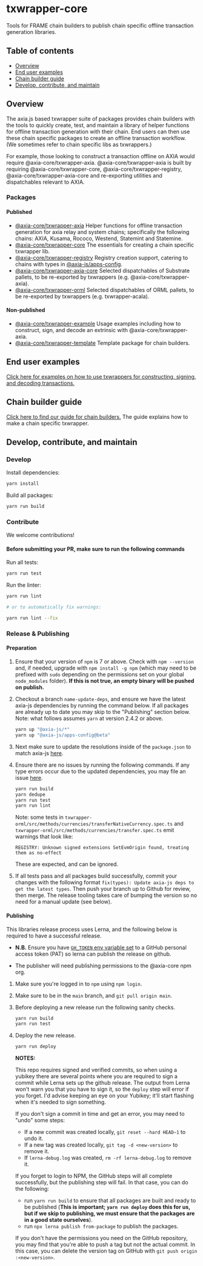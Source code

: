 # txwrapper-core

Tools for FRAME chain builders to publish chain specific offline transaction generation libraries.

## Table of contents

- [Overview](#overview)
- [End user examples](packages/txwrapper-examples/README.md)
- [Chain builder guide](CHAIN_BUILDER.md)
- [Develop, contribute, and maintain](#develop-contribute-and-maintain)

## Overview

The axia.js based txwrapper suite of packages provides chain builders with the tools to quickly create, test, and maintain a library of helper functions for offline transaction generation with their chain. End users can then use these chain specific packages to create an offline transaction workflow. (We sometimes refer to chain specific libs as txwrappers.)

For example, those looking to construct a transaction offline on AXIA would require @axia-core/txwrapper-axia. @axia-core/txwrapper-axia is built by requiring @axia-core/txwrapper-core, @axia-core/txwrapper-registry, @axia-core/txwrapper-axia-core and re-exporting utilities and dispatchables relevant to AXIA.

### Packages

#### Published

- [@axia-core/txwrapper-axia](/packages/txwrapper-axia/README.md) Helper functions for offline transaction generation for axia relay and system chains; specifically the following chains: AXIA, Kusama, Rococo, Westend, Statemint and Statemine.
- [@axia-core/txwrapper-core](/packages/txwrapper-core/README.md) The essentials for creating a chain specific txwrapper lib.
- [@axia-core/txwrapper-registry](/packages/txwrapper-registry/README.md) Registry creation support, catering to chains with types in [@axia-js/apps-config](https://github.com/axia-js/apps/tree/master/packages/apps-config/README.md).
- [@axia-core/txwrapper-axia-core](/packages/txwrapper-axia-core/README.md) Selected dispatchables of Substrate pallets, to be re-exported by txwrappers (e.g. @axia-core/txwrapper-axia).
- [@axia-core/txwrapper-orml](/packages/txwrapper-orml/README.md) Selected dispatchables of ORML pallets, to be re-exported by txwrappers (e.g. txwrapper-acala).

#### Non-published

- [@axia-core/txwrapper-example](/packages/txwrapper-examples/README.md) Usage examples including how to construct, sign, and decode an extrinsic with @axia-core/txwrapper-axia.
- [@axia-core/txwrapper-template](/packages/txwrapper-template/README.md) Template package for chain builders.

## End user examples

[Click here for examples on how to use txwrappers for constructing, signing, and decoding transactions.](packages/txwrapper-examples/README.md)

## Chain builder guide

[Click here to find our guide for chain builders.](CHAIN_BUILDER.md) The guide explains how to make a chain specific txwrapper.

## Develop, contribute, and maintain

### Develop

Install dependencies:

```bash
yarn install
```

Build all packages:

```bash
yarn run build
```

### Contribute

We welcome contributions!

#### Before submitting your PR, make sure to run the following commands

Run all tests:

```bash
yarn run test
```

Run the linter:

```bash
yarn run lint

# or to automatically fix warnings:

yarn run lint --fix
```

### Release & Publishing

#### Preparation

1. Ensure that your version of `npm` is 7 or above. Check with `npm --version` and, if needed, upgrade with `npm install -g npm` (which may need to be prefixed with `sudo` depending on the permissions set on your global `node_modules` folder). **If this is not true, an empty binary will be pushed on publish.**

2. Checkout a branch `name-update-deps`, and ensure we have the latest axia-js dependencies by running the command below. If all packages are already up to date you may skip to the "Publishing" section below.
Note: what follows assumes `yarn` at version 2.4.2 or above.

    ```bash
    yarn up "@axia-js/*"
    yarn up "@axia-js/apps-config@beta"
    ```
2. Next make sure to update the resolutions inside of the `package.json` to match axia-js [here](https://github.com/axia-js/apps/blob/master/package.json).

3. Ensure there are no issues by running the following commands. If any type errors occur due to the updated dependencies, you may file an issue [here](https://github.com/axia-core/txwrapper-core/issues).

    ```bash
    yarn run build
    yarn dedupe
    yarn run test
    yarn run lint
    ```

    Note: some tests in `txwrapper-orml/src/methods/currencies/transferNativeCurrency.spec.ts` and `txwrapper-orml/src/methods/currencies/transfer.spec.ts` emit warnings that look like:

    ```
    REGISTRY: Unknown signed extensions SetEvmOrigin found, treating them as no-effect
    ```

    These are expected, and can be ignored.

4. If all tests pass and all packages build successfully, commit your changes with the following format `fix(types): Update axia-js deps to get the latest types`. Then push your branch up to Github for review, then merge. The release tooling takes care of bumping the version so no need for a manual update (see below).

#### Publishing

This libraries release process uses Lerna, and the following below is required to have a successful release.

* **N.B.** Ensure you have [`GH_TOKEN` env variable set](https://github.com/lerna/lerna/tree/main/commands/version#--create-release-type) to a GitHub personal access token (PAT) so lerna can publish the release on github.

* The publisher will need publishing permissions to the @axia-core npm org.

1. Make sure you're logged in to `npm` using `npm login`.

2. Make sure to be in the `main` branch, and `git pull origin main`.

3. Before deploying a new release run the following sanity checks.

    ```bash
    yarn run build
    yarn run test
    ```

4. Deploy the new release.

    ```bash
    yarn run deploy
    ```

    **NOTES:**

    This repo requires signed and verified commits, so when using a yubikey there are several points where you are required to sign a commit while Lerna sets up the github release. The output from Lerna won't warn you that you have to sign it, so the `deploy` step will error if you forget. I'd advise keeping an eye on your Yubikey; it'll start flashing when it's needed to sign something.

    If you don't sign a commit in time and get an error, you may need to "undo" some steps:
    - If a new commit was created locally, `git reset --hard HEAD~1` to undo it.
    - If a new tag was created locally, `git tag -d <new-version>` to remove it.
    - If `lerna-debug.log` was created, `rm -rf lerna-debug.log` to remove it.

    If you forget to login to NPM, the GitHub steps will all complete successfully, but the publishing step will fail. In that case, you can do the following:
    - run `yarn run build` to ensure that all packages are built and ready to be published (**This is important; `yarn run deploy` does this for us, but if we skip to publishing, we must ensure that the packages are in a good state ourselves**).
    - run `npx lerna publish from-package` to publish the packages.

    If you don't have the permissions you need on the GitHub repository, you may find that you're able to push a tag but not the actual commit. In this case, you can delete the version tag on GitHub with `git push origin :<new-version>`.